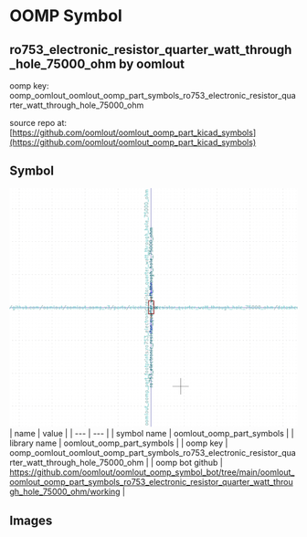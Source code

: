 # OOMP Symbol  
## ro753_electronic_resistor_quarter_watt_through_hole_75000_ohm  by oomlout  
  
oomp key: oomp_oomlout_oomlout_oomp_part_symbols_ro753_electronic_resistor_quarter_watt_through_hole_75000_ohm  
  
source repo at: [https://github.com/oomlout/oomlout_oomp_part_kicad_symbols](https://github.com/oomlout/oomlout_oomp_part_kicad_symbols)  
## Symbol  
  
[![working.png](working_600.png)](working.png)  
| name | value | 
| --- | --- | 
| symbol name | oomlout_oomp_part_symbols | 
| library name | oomlout_oomp_part_symbols | 
| oomp key | oomp_oomlout_oomlout_oomp_part_symbols_ro753_electronic_resistor_quarter_watt_through_hole_75000_ohm | 
| oomp bot github | https://github.com/oomlout/oomlout_oomp_symbol_bot/tree/main/oomlout_oomlout_oomp_part_symbols_ro753_electronic_resistor_quarter_watt_through_hole_75000_ohm/working | 
## Images  
